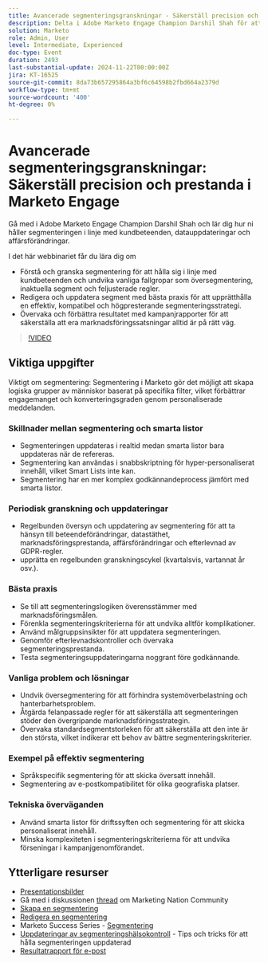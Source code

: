 ```yaml
---
title: Avancerade segmenteringsgranskningar - Säkerställ precision och prestanda i Marketo Engage
description: Delta i Adobe Marketo Engage Champion Darshil Shah för att bemästra avancerade segmenteringsgranskningar, lära er att optimera segmenteringsstrategier, anpassa sig till kundbeteenden, upprätthålla GDPR-efterlevnaden och förbättra marknadsföringsprestanda genom bästa praxis och uppdateringar i realtid.
solution: Marketo
role: Admin, User
level: Intermediate, Experienced
doc-type: Event
duration: 2493
last-substantial-update: 2024-11-22T00:00:00Z
jira: KT-16525
source-git-commit: 8da73b657295864a3bf6c64598b2fbd664a2379d
workflow-type: tm+mt
source-wordcount: '400'
ht-degree: 0%

---
```



# Avancerade segmenteringsgranskningar: Säkerställ precision och prestanda i Marketo Engage

Gå med i Adobe Marketo Engage Champion Darshil Shah och lär dig hur ni håller segmenteringen i linje med kundbeteenden, datauppdateringar och affärsförändringar.

I det här webbinariet får du lära dig om

* Förstå och granska segmentering för att hålla sig i linje med kundbeteenden och undvika vanliga fallgropar som översegmentering, inaktuella segment och feljusterade regler.
* Redigera och uppdatera segment med bästa praxis för att upprätthålla en effektiv, kompatibel och högpresterande segmenteringsstrategi.
* Övervaka och förbättra resultatet med kampanjrapporter för att säkerställa att era marknadsföringssatsningar alltid är på rätt väg.

>[!VIDEO](https://video.tv.adobe.com/v/3439383/?learn=on&enablevpops)

## Viktiga uppgifter

Viktigt om segmentering: Segmentering i Marketo gör det möjligt att skapa logiska grupper av människor baserat på specifika filter, vilket förbättrar engagemanget och konverteringsgraden genom personaliserade meddelanden.

### Skillnader mellan segmentering och smarta listor

* Segmenteringen uppdateras i realtid medan smarta listor bara uppdateras när de refereras.
* Segmentering kan användas i snabbskriptning för hyper-personaliserat innehåll, vilket Smart Lists inte kan.
* Segmentering har en mer komplex godkännandeprocess jämfört med smarta listor.

### Periodisk granskning och uppdateringar

* Regelbunden översyn och uppdatering av segmentering för att ta hänsyn till beteendeförändringar, datastäthet, marknadsföringsprestanda, affärsförändringar och efterlevnad av GDPR-regler.
* upprätta en regelbunden granskningscykel (kvartalsvis, vartannat år osv.).

### Bästa praxis

* Se till att segmenteringslogiken överensstämmer med marknadsföringsmålen.
* Förenkla segmenteringskriterierna för att undvika alltför komplikationer.
* Använd målgruppsinsikter för att uppdatera segmenteringen.
* Genomför efterlevnadskontroller och övervaka segmenteringsprestanda.
* Testa segmenteringsuppdateringarna noggrant före godkännande.

### Vanliga problem och lösningar

* Undvik översegmentering för att förhindra systemöverbelastning och hanterbarhetsproblem.
* Åtgärda felanpassade regler för att säkerställa att segmenteringen stöder den övergripande marknadsföringsstrategin.
* Övervaka standardsegmentstorleken för att säkerställa att den inte är den största, vilket indikerar ett behov av bättre segmenteringskriterier.

### Exempel på effektiv segmentering

* Språkspecifik segmentering för att skicka översatt innehåll.
* Segmentering av e-postkompatibilitet för olika geografiska platser.

### Tekniska överväganden

* Använd smarta listor för driftssyften och segmentering för att skicka personaliserat innehåll.
* Minska komplexiteten i segmenteringskriterierna för att undvika förseningar i kampanjgenomförandet.

## Ytterligare resurser

* [Presentationsbilder](https://engage.adobe.com/rs/360-KCI-804/images/AME_Learn%20From%20your%20peers%20Webinar_Advanced%20Segmentation%20Audits.pdf?version=0)
* Gå med i diskussionen [thread](https://nation.marketo.com/t5/product-discussions/register-now-learn-from-your-peers-advanced-segmentation-audits/td-p/353460) om Marketing Nation Community
* [Skapa en segmentering](https://experienceleague.adobe.com/en/docs/marketo/using/product-docs/personalization/segmentation-and-snippets/segmentation/create-a-segmentation)
* [Redigera en segmentering](https://experienceleague.adobe.com/en/docs/marketo/using/product-docs/personalization/segmentation-and-snippets/segmentation/edit-a-segmentation)
* Marketo Success Series - [Segmentering](https://nation.marketo.com/t5/product-blogs/marketo-success-series-segmentation/ba-p/304969)
* [Uppdateringar av segmenteringshälsokontroll](https://nation.marketo.com/t5/product-blogs/segmentation-health-check-updates-tips-and-tricks-for-keeping/ba-p/241963) - Tips och tricks för att hålla segmenteringen uppdaterad
* [Resultatrapport för e-post](https://experienceleague.adobe.com/en/docs/marketo/using/product-docs/email-marketing/email-programs/email-program-data/email-performance-report)
